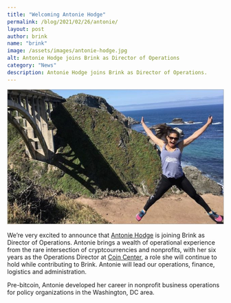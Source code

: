```yaml
---
title: "Welcoming Antonie Hodge"
permalink: /blog/2021/02/26/antonie/
layout: post
author: brink
name: "brink"
image: /assets/images/antonie-hodge.jpg
alt: Antonie Hodge joins Brink as Director of Operations
category: "News"
description: Antonie Hodge joins Brink as Director of Operations.
---
```


<img src="/assets/images/antonie-joins-brink.jpg" alt="Antonie Hodge joins Brink" style="max-height:400px">

We’re very excited to announce that [Antonie
Hodge][hodge twitter] is joining Brink as Director
of Operations. Antonie brings a wealth of operational experience from
the rare intersection of cryptcourrencies and nonprofits, with her six years as
the Operations Director at [Coin Center][], a role she will continue to hold while
contributing to Brink. Antonie will lead our operations, finance,
logistics and administration.

Pre-bitcoin, Antonie developed her career in nonprofit business operations for
policy organizations in the Washington, DC area. 

[coin center]: https://coincenter.org
[hodge twitter]: https://twitter.com/antoniehodge
